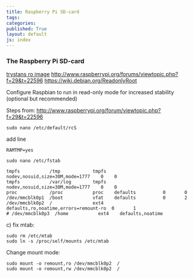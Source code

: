 ```yaml
---
title: Raspberry Pi SD-card
tags: 
categories: 
published: True
layout: default
js: index
---
```


### The Raspberry Pi SD-card

[trystans ro image](http://openenergymonitor.org/emon/node/4283)
http://www.raspberrypi.org/forums/viewtopic.php?f=29&t=22596
https://wiki.debian.org/ReadonlyRoot


Configure Raspbian to run in read-only mode for increased stability (optional but recommended)

Steps from: http://www.raspberrypi.org/forum/viewtopic.php?f=29&t=22596

    sudo nano /etc/default/rcS

add line 

    RAMTMP=yes

    sudo nano /etc/fstab

    tmpfs           /tmp            tmpfs   nodev,nosuid,size=30M,mode=1777    0    0
    tmpfs           /var/log        tmpfs   nodev,nosuid,size=30M,mode=1777    0    0
    proc            /proc           proc    defaults          0       0
    /dev/mmcblk0p1  /boot           vfat    defaults          0       2
    /dev/mmcblk0p2  /               ext4    defaults,ro,noatime,errors=remount-ro  0       1
    # /dev/mmcblk0p3  /home           ext4    defaults,noatime

c) fix mtab: 

    sudo rm /etc/mtab
    sudo ln -s /proc/self/mounts /etc/mtab

Change mount mode:

    sudo mount -o remount,ro /dev/mmcblk0p2  /
    sudo mount -o remount,rw /dev/mmcblk0p2  /
